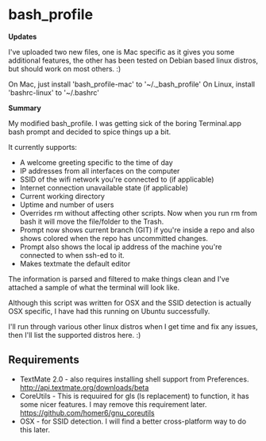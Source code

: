 bash_profile
============

**Updates**

I've uploaded two new files, one is Mac specific as it gives you some additional features, the other has been tested on Debian based linux distros, but should work on most others. :)

On Mac, just install 'bash_profile-mac' to '~/._bash_profile'
On Linux, install 'bashrc-linux' to '~/.bashrc'

**Summary**

My modified bash_profile. I was getting sick of the boring Terminal.app bash prompt and decided to spice things up a bit.

It currently supports:

* A welcome greeting specific to the time of day
* IP addresses from all interfaces on the computer
* SSID of the wifi network you're connected to (if applicable)
* Internet connection unavailable state (if applicable)
* Current working directory
* Uptime and number of users
* Overrides rm without affecting other scripts. Now when you run rm from bash it will move the file/folder to the Trash.
* Prompt now shows current branch (GIT) if you're inside a repo and also shows colored when the repo has uncommitted changes.
* Prompt also shows the local ip address of the machine you're connected to when ssh-ed to it.
* Makes textmate the default editor

The information is parsed and filtered to make things clean and I've attached a sample of what the terminal will look like. 

Although this script was written for OSX and the SSID detection is actually OSX specific, I have had this running on Ubuntu successfully. 

I'll run through various other linux distros when I get time and fix any issues, then I'll list the supported distros here. :)

Requirements
------------

* TextMate 2.0 - also requires installing shell support from Preferences. http://api.textmate.org/downloads/beta
* CoreUtils - This is requuired for gls (ls replacement) to function, it has some nicer features. I may remove this requirement later. https://github.com/homer6/gnu_coreutils
* OSX - for SSID detection. I will find a better cross-platform way to do this later. 
